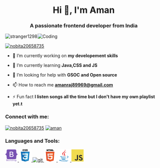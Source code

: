 <h1 align="center">Hi 👋, I'm Aman</h1>
<h3 align="center">A passionate frontend developer from India</h3>
<img align="right" alt="Coding" width="400" src="https://media4.giphy.com/media/qgQUggAC3Pfv687qPC/giphy.gif">

<p align="left"> <img src="https://komarev.com/ghpvc/?username=stranger1298&label=Profile%20views&color=0e75b6&style=flat" alt="stranger1298" /> </p>

<p align="left"> <a href="https://twitter.com/nobita20658735" target="blank"><img src="https://img.shields.io/twitter/follow/nobita20658735?logo=twitter&style=for-the-badge" alt="nobita20658735" /></a> </p>

- 🔭 I’m currently working on **my developement skills**

- 🌱 I’m currently learning **Java,CSS and JS**

- 🤝 I’m looking for help with **GSOC and Open source**

- 📫 How to reach me **amanraj89969@gmail.com**

- ⚡ Fun fact **I listen songs all the time but I don't have my own playlist yet.t**

<h3 align="left">Connect with me:</h3>
<p align="left">
<a href="https://twitter.com/nobita20658735" target="blank"><img align="center" src="https://raw.githubusercontent.com/rahuldkjain/github-profile-readme-generator/master/src/images/icons/Social/twitter.svg" alt="nobita20658735" height="30" width="40" /></a>
<a href="https://linkedin.com/in/aman" target="blank"><img align="center" src="https://raw.githubusercontent.com/rahuldkjain/github-profile-readme-generator/master/src/images/icons/Social/linked-in-alt.svg" alt="aman" height="30" width="40" /></a>
</p>

<h3 align="left">Languages and Tools:</h3>
<p align="left"> <a href="https://getbootstrap.com" target="_blank" rel="noreferrer"> <img src="https://raw.githubusercontent.com/devicons/devicon/master/icons/bootstrap/bootstrap-plain-wordmark.svg" alt="bootstrap" width="40" height="40"/> </a> <a href="https://www.w3schools.com/css/" target="_blank" rel="noreferrer"> <img src="https://raw.githubusercontent.com/devicons/devicon/master/icons/css3/css3-original-wordmark.svg" alt="css3" width="40" height="40"/> </a> <a href="https://git-scm.com/" target="_blank" rel="noreferrer"> <img src="https://www.vectorlogo.zone/logos/git-scm/git-scm-icon.svg" alt="git" width="40" height="40"/> </a> <a href="https://www.w3.org/html/" target="_blank" rel="noreferrer"> <img src="https://raw.githubusercontent.com/devicons/devicon/master/icons/html5/html5-original-wordmark.svg" alt="html5" width="40" height="40"/> </a> <a href="https://www.java.com" target="_blank" rel="noreferrer"> <img src="https://raw.githubusercontent.com/devicons/devicon/master/icons/java/java-original.svg" alt="java" width="40" height="40"/> </a> <a href="https://developer.mozilla.org/en-US/docs/Web/JavaScript" target="_blank" rel="noreferrer"> <img src="https://raw.githubusercontent.com/devicons/devicon/master/icons/javascript/javascript-original.svg" alt="javascript" width="40" height="40"/> </a> </p>
